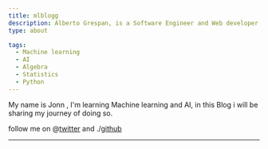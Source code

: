 ```yaml
---
title: mlblogg
description: Alberto Grespan, is a Software Engineer and Web developer
type: about

tags:
  - Machine learning
  - AI
  - Algebra
  - Statistics
  - Python
---
```


My name is Jonn , I'm learning Machine learning and AI, in this Blog i will be sharing my journey of doing so.

follow me on @[twitter](https://twitter.com/mlblogg) and ./[github](https://github.com/mlblogg)
_______ 
<!-- ### Books -->
